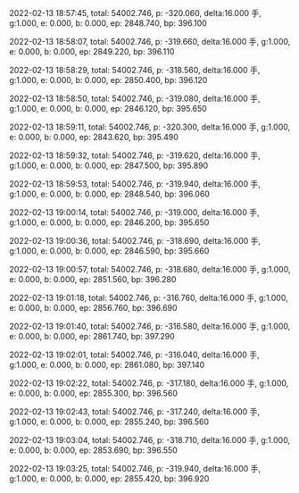 2022-02-13 18:57:45, total: 54002.746, p: -320.060, delta:16.000 手, g:1.000, e: 0.000, b: 0.000, ep: 2848.740, bp: 396.100

2022-02-13 18:58:07, total: 54002.746, p: -319.660, delta:16.000 手, g:1.000, e: 0.000, b: 0.000, ep: 2849.220, bp: 396.110

2022-02-13 18:58:29, total: 54002.746, p: -318.560, delta:16.000 手, g:1.000, e: 0.000, b: 0.000, ep: 2850.400, bp: 396.120

2022-02-13 18:58:50, total: 54002.746, p: -319.080, delta:16.000 手, g:1.000, e: 0.000, b: 0.000, ep: 2846.120, bp: 395.650

2022-02-13 18:59:11, total: 54002.746, p: -320.300, delta:16.000 手, g:1.000, e: 0.000, b: 0.000, ep: 2843.620, bp: 395.490

2022-02-13 18:59:32, total: 54002.746, p: -319.620, delta:16.000 手, g:1.000, e: 0.000, b: 0.000, ep: 2847.500, bp: 395.890

2022-02-13 18:59:53, total: 54002.746, p: -319.940, delta:16.000 手, g:1.000, e: 0.000, b: 0.000, ep: 2848.540, bp: 396.060

2022-02-13 19:00:14, total: 54002.746, p: -319.000, delta:16.000 手, g:1.000, e: 0.000, b: 0.000, ep: 2846.200, bp: 395.650

2022-02-13 19:00:36, total: 54002.746, p: -318.690, delta:16.000 手, g:1.000, e: 0.000, b: 0.000, ep: 2846.590, bp: 395.660

2022-02-13 19:00:57, total: 54002.746, p: -318.680, delta:16.000 手, g:1.000, e: 0.000, b: 0.000, ep: 2851.560, bp: 396.280

2022-02-13 19:01:18, total: 54002.746, p: -316.760, delta:16.000 手, g:1.000, e: 0.000, b: 0.000, ep: 2856.760, bp: 396.690

2022-02-13 19:01:40, total: 54002.746, p: -316.580, delta:16.000 手, g:1.000, e: 0.000, b: 0.000, ep: 2861.740, bp: 397.290

2022-02-13 19:02:01, total: 54002.746, p: -316.040, delta:16.000 手, g:1.000, e: 0.000, b: 0.000, ep: 2861.080, bp: 397.140

2022-02-13 19:02:22, total: 54002.746, p: -317.180, delta:16.000 手, g:1.000, e: 0.000, b: 0.000, ep: 2855.300, bp: 396.560

2022-02-13 19:02:43, total: 54002.746, p: -317.240, delta:16.000 手, g:1.000, e: 0.000, b: 0.000, ep: 2855.240, bp: 396.560

2022-02-13 19:03:04, total: 54002.746, p: -318.710, delta:16.000 手, g:1.000, e: 0.000, b: 0.000, ep: 2853.690, bp: 396.550

2022-02-13 19:03:25, total: 54002.746, p: -319.940, delta:16.000 手, g:1.000, e: 0.000, b: 0.000, ep: 2855.420, bp: 396.920